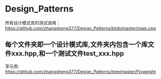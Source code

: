 # Design_Patterns

所有设计模式库的测试调用：
https://github.com/zhangsheng377/Design_Patterns/blob/master/main.cpp

## 每个文件夹即一个设计模式库,文件夹内包含一个库文件xxx.hpp,和一个测试文件test_xxx.hpp

享元库:
https://github.com/zhangsheng377/Design_Patterns/tree/master/Flyweight
